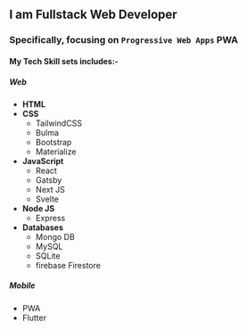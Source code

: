 ## I am Fullstack Web Developer
### Specifically, focusing on `Progressive Web Apps` **PWA**

#### My Tech Skill sets includes:-

##### Web
- **HTML**
- **CSS**
  - TailwindCSS
  - Bulma 
  - Bootstrap
  - Materialize
- **JavaScript**
  - React
   - Gatsby
   - Next JS
  - Svelte
- **Node JS**
  - Express
- **Databases**
  - Mongo DB
  - MySQL
  - SQLite
  - firebase Firestore
##### Mobile
 - PWA
 - Flutter
 

